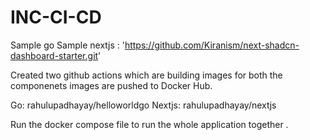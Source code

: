 # INC-CI-CD

Sample go 
Sample nextjs : 'https://github.com/Kiranism/next-shadcn-dashboard-starter.git'

Created two github actions which are building images for both the componenets 
images are pushed to Docker Hub. 

Go:  rahulupadhayay/helloworldgo
Nextjs: rahulupadhayay/nextjs

Run the docker compose file to run the whole application together . 
